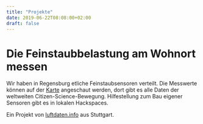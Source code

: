 ```yaml
---
title: "Projekte"
date: 2019-06-22T08:08:00+02:00
draft: false
---
```

Die Feinstaubbelastung am Wohnort messen
====
Wir haben in Regensburg etliche Feinstaubsensoren verteilt. Die Messwerte können auf der [Karte](https://deutschland.maps.luftdaten.info/#12/49.0135/12.1042) angeschaut werden, dort gibt es alle Daten der weltweiten Citizen-Science-Bewegung. Hilfestellung zum Bau eigener Sensoren gibt es in lokalen Hackspaces. 

Ein Projekt von [luftdaten.info](luftdaten.info) aus Stuttgart.